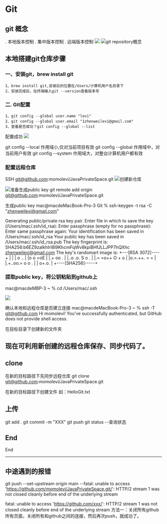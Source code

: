 # Git

## git 概念
. 本地版本控制
. 集中版本控制
. 远端版本控制
![](assets/17321190223971.png)
![git repository概念](assets/17321190995430.png)

## 本地搭建git仓库步骤
### 一、安装git，brew install git
    1、brew install git,安装后的位置在/Users/计算机用户名目录下
    2、安装完成后，在终端输入git --version查看版本号

### 二. Git配置
    1、git config --global user.name "levi"
    2、git config --global user.email "1zhenweilevi@gmail.com"
    3、查看是否成功？git config --global --list
配置成功
![](assets/17323734952385.png)

git config --local 作用域小,仅对当前项目有效
git config --global 作用域中，对当前用户有效
git config --system 作用域大，对整台计算机用户都有效

### 配置远程仓库
SSH git@github.com:momolevi/JavaPrivateSpace.git
![创建新仓库](assets/17323736740878.png)

![准备生成public key](assets/17323739408133.png)
git remote add origin git@github.com:momolevi/JavaPrivateSpace.git

生成public key
mac@macdeMacBook-Pro-3 Git % ssh-keygen -t rsa -C "zhenweilevi@gmail.com" 

Generating public/private rsa key pair.
Enter file in which to save the key (/Users/mac/.ssh/id_rsa): 
Enter passphrase (empty for no passphrase): 
Enter same passphrase again: 
Your identification has been saved in /Users/mac/.ssh/id_rsa
Your public key has been saved in /Users/mac/.ssh/id_rsa.pub
The key fingerprint is:
SHA256:b6EZ9zalkhIrI8l9KhcmFqWv8kpiBHfJLLJPP7hQXhc zhenweilevi@gmail.com
The key's randomart image is:
+---[RSA 3072]----+
|                 |
|   o ..          |
|o o =oE          |
|.+ oo  .         |
|..o .o. S o   .  |
|.= =o++  O + o   |
|o.=.*++.* = =    |
|.+..oo.= o o .   |
|  o+.o.          |
+----[SHA256]-----+

### 提取public key，将公钥粘贴到github上
mac@macdeMBP-3 ~ % cd /Users/mac/.ssh   

![](assets/17323741766424.png)


确认本地和远程仓库是否建立连接
mac@macdeMacBook-Pro-3 ~ % ssh -T git@github.com
Hi momolevi! You've successfully authenticated, but GitHub does not provide shell access.

在目标目录下创建新的文件夹

现在可利用新创建的远程仓库保存、同步代码了。
-------------

## clone
在新的目标路径下先同步远程仓库
git clone git@github.com:momolevi/JavaPrivateSpace.git

在新的目标路径下创建文件 如：HelloGit.txt
## 上传
git add .
git commit -m "XXX"
git push
git status         --查询状态

## End
End

---------------
## 中途遇到的报错
git push --set-upstream origin main
--fatal: unable to access 'https://github.com/momolevi/JavaPrivateSpace.git/': HTTP/2 stream 1 was not closed cleanly before end of the underlying stream

fatal: unable to access 'https://github.com/xxx/': HTTP/2 stream 1 was not closed cleanly before end of the underlying stream
方法一：关闭所有github所有页面，关闭所有和github之间的连接，然后再次push，就成功了。